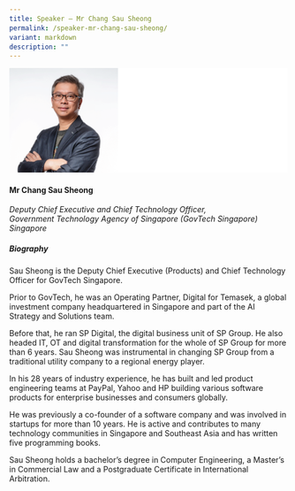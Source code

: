 ```yaml
---
title: Speaker – Mr Chang Sau Sheong
permalink: /speaker-mr-chang-sau-sheong/
variant: markdown
description: ""
---
```

![](/images/2025%20speakers/Chang_Sau_Sheong.png)
#### **Mr Chang Sau Sheong**

*Deputy Chief Executive and Chief Technology Officer, <br> Government Technology Agency of Singapore (GovTech Singapore)<br>Singapore*

##### **Biography**
Sau Sheong is the Deputy Chief Executive (Products) and Chief Technology Officer for GovTech Singapore.

Prior to GovTech, he was an Operating Partner, Digital for Temasek, a global investment company headquartered in Singapore and part of the AI Strategy and Solutions team.

Before that, he ran SP Digital, the digital business unit of SP Group. He also headed IT, OT and digital transformation for the whole of SP Group for more than 6 years. Sau Sheong was instrumental in changing SP Group from a traditional utility company to a regional energy player.

In his 28 years of industry experience, he has built and led product engineering teams at PayPal, Yahoo and HP building various software products for enterprise businesses and consumers globally.

He was previously a co-founder of a software company and was involved in startups for more than 10 years. He is active and contributes to many technology communities in Singapore and Southeast Asia and has written five programming books.

Sau Sheong holds a bachelor’s degree in Computer Engineering, a Master’s in Commercial Law and a Postgraduate Certificate in International Arbitration.